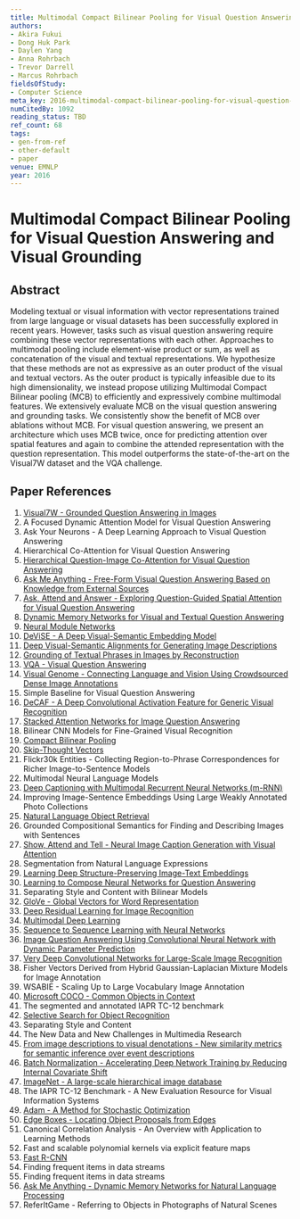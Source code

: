 ```yaml
---
title: Multimodal Compact Bilinear Pooling for Visual Question Answering and Visual Grounding
authors:
- Akira Fukui
- Dong Huk Park
- Daylen Yang
- Anna Rohrbach
- Trevor Darrell
- Marcus Rohrbach
fieldsOfStudy:
- Computer Science
meta_key: 2016-multimodal-compact-bilinear-pooling-for-visual-question-answering-and-visual-grounding
numCitedBy: 1092
reading_status: TBD
ref_count: 68
tags:
- gen-from-ref
- other-default
- paper
venue: EMNLP
year: 2016
---
```


# Multimodal Compact Bilinear Pooling for Visual Question Answering and Visual Grounding

## Abstract

Modeling textual or visual information with vector representations trained from large language or visual datasets has been successfully explored in recent years. However, tasks such as visual question answering require combining these vector representations with each other. Approaches to multimodal pooling include element-wise product or sum, as well as concatenation of the visual and textual representations. We hypothesize that these methods are not as expressive as an outer product of the visual and textual vectors. As the outer product is typically infeasible due to its high dimensionality, we instead propose utilizing Multimodal Compact Bilinear pooling (MCB) to efficiently and expressively combine multimodal features. We extensively evaluate MCB on the visual question answering and grounding tasks. We consistently show the benefit of MCB over ablations without MCB. For visual question answering, we present an architecture which uses MCB twice, once for predicting attention over spatial features and again to combine the attended representation with the question representation. This model outperforms the state-of-the-art on the Visual7W dataset and the VQA challenge.

## Paper References

1. [Visual7W - Grounded Question Answering in Images](2016-visual7w-grounded-question-answering-in-images)
2. A Focused Dynamic Attention Model for Visual Question Answering
3. Ask Your Neurons - A Deep Learning Approach to Visual Question Answering
4. Hierarchical Co-Attention for Visual Question Answering
5. [Hierarchical Question-Image Co-Attention for Visual Question Answering](2016-hierarchical-question-image-co-attention-for-visual-question-answering)
6. [Ask Me Anything - Free-Form Visual Question Answering Based on Knowledge from External Sources](2016-ask-me-anything-free-form-visual-question-answering-based-on-knowledge-from-external-sources)
7. [Ask, Attend and Answer - Exploring Question-Guided Spatial Attention for Visual Question Answering](2016-ask-attend-and-answer-exploring-question-guided-spatial-attention-for-visual-question-answering)
8. [Dynamic Memory Networks for Visual and Textual Question Answering](2016-dynamic-memory-networks-for-visual-and-textual-question-answering)
9. [Neural Module Networks](2016-neural-module-networks)
10. [DeViSE - A Deep Visual-Semantic Embedding Model](2013-devise-a-deep-visual-semantic-embedding-model)
11. [Deep Visual-Semantic Alignments for Generating Image Descriptions](2017-deep-visual-semantic-alignments-for-generating-image-descriptions)
12. [Grounding of Textual Phrases in Images by Reconstruction](2016-grounding-of-textual-phrases-in-images-by-reconstruction)
13. [VQA - Visual Question Answering](2015-vqa-visual-question-answering)
14. [Visual Genome - Connecting Language and Vision Using Crowdsourced Dense Image Annotations](2016-visual-genome-connecting-language-and-vision-using-crowdsourced-dense-image-annotations)
15. Simple Baseline for Visual Question Answering
16. [DeCAF - A Deep Convolutional Activation Feature for Generic Visual Recognition](2014-decaf-a-deep-convolutional-activation-feature-for-generic-visual-recognition)
17. [Stacked Attention Networks for Image Question Answering](2016-stacked-attention-networks-for-image-question-answering)
18. Bilinear CNN Models for Fine-Grained Visual Recognition
19. [Compact Bilinear Pooling](2016-compact-bilinear-pooling)
20. [Skip-Thought Vectors](2015-skip-thought-vectors)
21. Flickr30k Entities - Collecting Region-to-Phrase Correspondences for Richer Image-to-Sentence Models
22. Multimodal Neural Language Models
23. [Deep Captioning with Multimodal Recurrent Neural Networks (m-RNN)](2015-deep-captioning-with-multimodal-recurrent-neural-networks-m-rnn)
24. Improving Image-Sentence Embeddings Using Large Weakly Annotated Photo Collections
25. [Natural Language Object Retrieval](2016-natural-language-object-retrieval)
26. Grounded Compositional Semantics for Finding and Describing Images with Sentences
27. [Show, Attend and Tell - Neural Image Caption Generation with Visual Attention](2015-show-attend-and-tell-neural-image-caption-generation-with-visual-attention)
28. Segmentation from Natural Language Expressions
29. [Learning Deep Structure-Preserving Image-Text Embeddings](2016-learning-deep-structure-preserving-image-text-embeddings)
30. [Learning to Compose Neural Networks for Question Answering](2016-learning-to-compose-neural-networks-for-question-answering)
31. Separating Style and Content with Bilinear Models
32. [GloVe - Global Vectors for Word Representation](2014-glove-global-vectors-for-word-representation)
33. [Deep Residual Learning for Image Recognition](2016-deep-residual-learning-for-image-recognition)
34. [Multimodal Deep Learning](2011-multimodal-deep-learning)
35. [Sequence to Sequence Learning with Neural Networks](2014-sequence-to-sequence-learning-with-neural-networks)
36. [Image Question Answering Using Convolutional Neural Network with Dynamic Parameter Prediction](2016-image-question-answering-using-convolutional-neural-network-with-dynamic-parameter-prediction)
37. [Very Deep Convolutional Networks for Large-Scale Image Recognition](2015-very-deep-convolutional-networks-for-large-scale-image-recognition)
38. Fisher Vectors Derived from Hybrid Gaussian-Laplacian Mixture Models for Image Annotation
39. WSABIE - Scaling Up to Large Vocabulary Image Annotation
40. [Microsoft COCO - Common Objects in Context](2014-microsoft-coco-common-objects-in-context)
41. The segmented and annotated IAPR TC-12 benchmark
42. [Selective Search for Object Recognition](2013-selective-search-for-object-recognition)
43. Separating Style and Content
44. The New Data and New Challenges in Multimedia Research
45. [From image descriptions to visual denotations - New similarity metrics for semantic inference over event descriptions](2014-from-image-descriptions-to-visual-denotations-new-similarity-metrics-for-semantic-inference-over-event-descriptions)
46. [Batch Normalization - Accelerating Deep Network Training by Reducing Internal Covariate Shift](2015-batch-normalization-accelerating-deep-network-training-by-reducing-internal-covariate-shift)
47. [ImageNet - A large-scale hierarchical image database](2009-imagenet-a-large-scale-hierarchical-image-database)
48. The IAPR TC-12 Benchmark - A New Evaluation Resource for Visual Information Systems
49. [Adam - A Method for Stochastic Optimization](2015-adam-a-method-for-stochastic-optimization)
50. [Edge Boxes - Locating Object Proposals from Edges](2014-edge-boxes-locating-object-proposals-from-edges)
51. Canonical Correlation Analysis - An Overview with Application to Learning Methods
52. Fast and scalable polynomial kernels via explicit feature maps
53. [Fast R-CNN](2015-fast-r-cnn)
54. Finding frequent items in data streams
55. Finding frequent items in data streams
56. [Ask Me Anything - Dynamic Memory Networks for Natural Language Processing](2016-ask-me-anything-dynamic-memory-networks-for-natural-language-processing)
57. ReferItGame - Referring to Objects in Photographs of Natural Scenes
